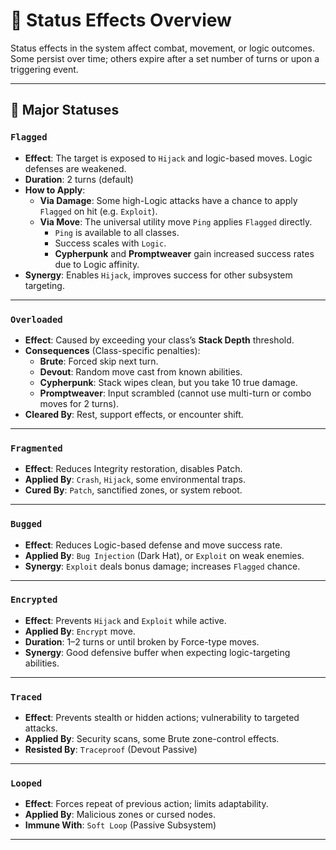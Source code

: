 # 🩻 Status Effects Overview

Status effects in the system affect combat, movement, or logic outcomes. Some persist over time; others expire after a set number of turns or upon a triggering event.

---

## 📍 Major Statuses

### `Flagged`
- **Effect**: The target is exposed to `Hijack` and logic-based moves. Logic defenses are weakened.
- **Duration**: 2 turns (default)
- **How to Apply**:
  - **Via Damage**: Some high-Logic attacks have a chance to apply `Flagged` on hit (e.g. `Exploit`).
  - **Via Move**: The universal utility move `Ping` applies `Flagged` directly.
    - `Ping` is available to all classes.
    - Success scales with `Logic`.
    - **Cypherpunk** and **Promptweaver** gain increased success rates due to Logic affinity.
- **Synergy**: Enables `Hijack`, improves success for other subsystem targeting.

---

### `Overloaded`
- **Effect**: Caused by exceeding your class’s **Stack Depth** threshold.
- **Consequences** (Class-specific penalties):
  - **Brute**: Forced skip next turn.
  - **Devout**: Random move cast from known abilities.
  - **Cypherpunk**: Stack wipes clean, but you take 10 true damage.
  - **Promptweaver**: Input scrambled (cannot use multi-turn or combo moves for 2 turns).
- **Cleared By**: Rest, support effects, or encounter shift.

---

### `Fragmented`
- **Effect**: Reduces Integrity restoration, disables Patch.
- **Applied By**: `Crash`, `Hijack`, some environmental traps.
- **Cured By**: `Patch`, sanctified zones, or system reboot.

---

### `Bugged`
- **Effect**: Reduces Logic-based defense and move success rate.
- **Applied By**: `Bug Injection` (Dark Hat), or `Exploit` on weak enemies.
- **Synergy**: `Exploit` deals bonus damage; increases `Flagged` chance.

---

### `Encrypted`
- **Effect**: Prevents `Hijack` and `Exploit` while active.
- **Applied By**: `Encrypt` move.
- **Duration**: 1–2 turns or until broken by Force-type moves.
- **Synergy**: Good defensive buffer when expecting logic-targeting abilities.

---

### `Traced`
- **Effect**: Prevents stealth or hidden actions; vulnerability to targeted attacks.
- **Applied By**: Security scans, some Brute zone-control effects.
- **Resisted By**: `Traceproof` (Devout Passive)

---

### `Looped`
- **Effect**: Forces repeat of previous action; limits adaptability.
- **Applied By**: Malicious zones or cursed nodes.
- **Immune With**: `Soft Loop` (Passive Subsystem)

---

